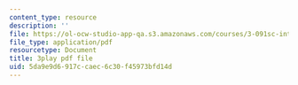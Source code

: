 ```yaml
---
content_type: resource
description: ''
file: https://ol-ocw-studio-app-qa.s3.amazonaws.com/courses/3-091sc-introduction-to-solid-state-chemistry-fall-2010/5da9e9d6917ccaec6c30f45973bfd14d_IKJJ1SiMbjg.pdf
file_type: application/pdf
resourcetype: Document
title: 3play pdf file
uid: 5da9e9d6-917c-caec-6c30-f45973bfd14d
---
```

